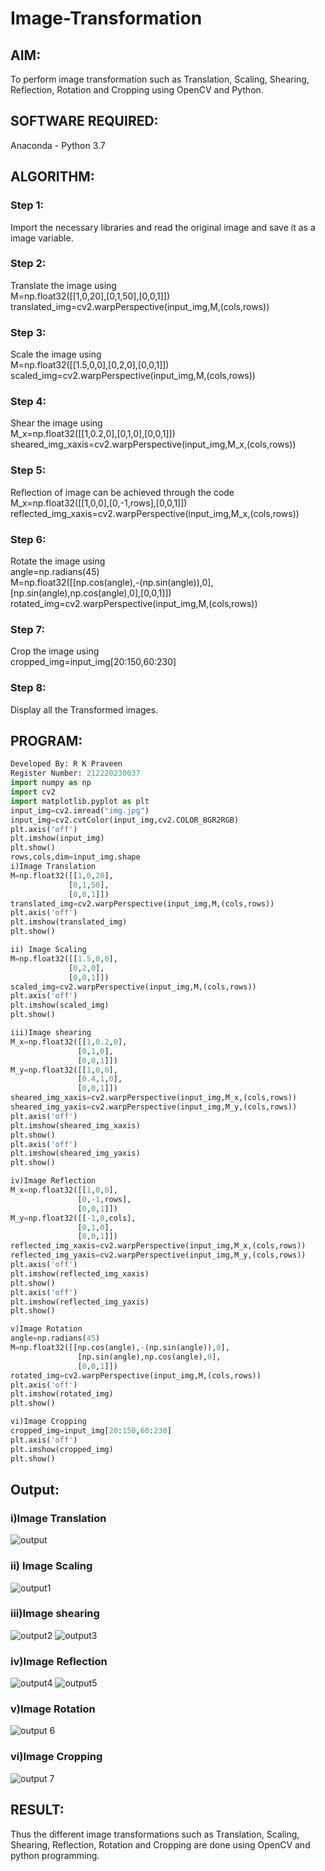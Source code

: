 # Image-Transformation
## AIM:
To perform image transformation such as Translation, Scaling, Shearing, Reflection, Rotation and Cropping using OpenCV and Python.

## SOFTWARE REQUIRED:
Anaconda - Python 3.7

## ALGORITHM:
### Step 1:
Import the necessary libraries and read the original image and save it as a image variable.
### Step 2:
Translate the image using<br>
M=np.float32([[1,0,20],[0,1,50],[0,0,1]])<br>
translated_img=cv2.warpPerspective(input_img,M,(cols,rows))
### Step 3:
Scale the image using<br>
M=np.float32([[1.5,0,0],[0,2,0],[0,0,1]])<br>
scaled_img=cv2.warpPerspective(input_img,M,(cols,rows))
### Step 4:
Shear the image using<br>
M_x=np.float32([[1,0.2,0],[0,1,0],[0,0,1]])<br>
sheared_img_xaxis=cv2.warpPerspective(input_img,M_x,(cols,rows))
### Step 5:
Reflection of image can be achieved through the code<br>
M_x=np.float32([[1,0,0],[0,-1,rows],[0,0,1]])<br>
reflected_img_xaxis=cv2.warpPerspective(input_img,M_x,(cols,rows))
### Step 6:
Rotate the image using<br>
angle=np.radians(45)<br>
M=np.float32([[np.cos(angle),-(np.sin(angle)),0],[np.sin(angle),np.cos(angle),0],[0,0,1]])<br>
rotated_img=cv2.warpPerspective(input_img,M,(cols,rows))
### Step 7:
Crop the image using <br>
cropped_img=input_img[20:150,60:230]
### Step 8:
Display all the Transformed images.
## PROGRAM:
```python
Developed By: R K Praveen
Register Number: 212220230037
import numpy as np
import cv2
import matplotlib.pyplot as plt
input_img=cv2.imread("img.jpg")
input_img=cv2.cvtColor(input_img,cv2.COLOR_BGR2RGB)
plt.axis('off')
plt.imshow(input_img)
plt.show()
rows,cols,dim=input_img.shape
i)Image Translation
M=np.float32([[1,0,20],
             [0,1,50],
             [0,0,1]])
translated_img=cv2.warpPerspective(input_img,M,(cols,rows))
plt.axis('off')
plt.imshow(translated_img)
plt.show()

ii) Image Scaling
M=np.float32([[1.5,0,0],
             [0,2,0],
             [0,0,1]])
scaled_img=cv2.warpPerspective(input_img,M,(cols,rows))
plt.axis('off')
plt.imshow(scaled_img)
plt.show()

iii)Image shearing
M_x=np.float32([[1,0.2,0],
               [0,1,0],
               [0,0,1]])
M_y=np.float32([[1,0,0],
               [0.4,1,0],
               [0,0,1]])
sheared_img_xaxis=cv2.warpPerspective(input_img,M_x,(cols,rows))
sheared_img_yaxis=cv2.warpPerspective(input_img,M_y,(cols,rows))
plt.axis('off')
plt.imshow(sheared_img_xaxis)
plt.show()
plt.axis('off')
plt.imshow(sheared_img_yaxis)
plt.show()

iv)Image Reflection
M_x=np.float32([[1,0,0],
               [0,-1,rows],
               [0,0,1]])
M_y=np.float32([[-1,0,cols],
               [0,1,0],
               [0,0,1]])
reflected_img_xaxis=cv2.warpPerspective(input_img,M_x,(cols,rows))
reflected_img_yaxis=cv2.warpPerspective(input_img,M_y,(cols,rows))
plt.axis('off')
plt.imshow(reflected_img_xaxis)
plt.show()
plt.axis('off')
plt.imshow(reflected_img_yaxis)
plt.show()

v)Image Rotation
angle=np.radians(45)
M=np.float32([[np.cos(angle),-(np.sin(angle)),0],
               [np.sin(angle),np.cos(angle),0],
               [0,0,1]])
rotated_img=cv2.warpPerspective(input_img,M,(cols,rows))
plt.axis('off')
plt.imshow(rotated_img)
plt.show()

vi)Image Cropping
cropped_img=input_img[20:150,60:230]
plt.axis('off')
plt.imshow(cropped_img)
plt.show()

```
## Output:
### i)Image Translation
![output](https://user-images.githubusercontent.com/75235488/166113460-249d85d2-6b7e-4809-b3f2-2086a8385f9a.png)


### ii) Image Scaling
![output1](https://user-images.githubusercontent.com/75235488/166113483-14829160-35ed-42f1-9c49-81c8015493c7.png)


### iii)Image shearing
![output2](https://user-images.githubusercontent.com/75235488/166113498-0a9c34a6-9710-44ec-b70c-1e0680804023.png)
![output3](https://user-images.githubusercontent.com/75235488/166113504-5c71606e-0f6e-464b-aa62-7e91028ec03e.png)


### iv)Image Reflection
![output4](https://user-images.githubusercontent.com/75235488/166113510-8b7be8f3-d2d4-4285-b536-390372127e6e.png)
![output5](https://user-images.githubusercontent.com/75235488/166113511-7e341173-13bb-4c40-becb-ea0d974f9bbe.png)


### v)Image Rotation
![output 6](https://user-images.githubusercontent.com/75235488/166113519-f5e16e18-b20c-41bd-ade7-b3059636b1a6.png)


### vi)Image Cropping
![output 7](https://user-images.githubusercontent.com/75235488/166113525-c9979664-1ac2-4791-b5d2-2f362f3244d2.png)


## RESULT: 

Thus the different image transformations such as Translation, Scaling, Shearing, Reflection, Rotation and Cropping are done using OpenCV and python programming.
